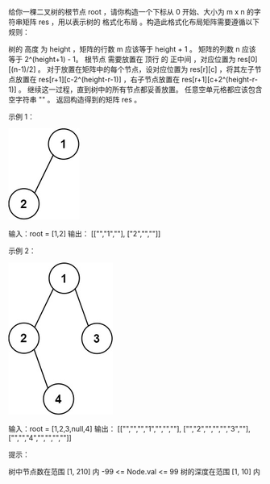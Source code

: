给你一棵二叉树的根节点 root ，请你构造一个下标从 0 开始、大小为 m x n 的字符串矩阵 res ，用以表示树的 格式化布局 。构造此格式化布局矩阵需要遵循以下规则：

树的 高度 为 height ，矩阵的行数 m 应该等于 height + 1 。
矩阵的列数 n 应该等于 2^(height+1) - 1。
根节点 需要放置在 顶行 的 正中间 ，对应位置为 res[0][(n-1)/2] 。
对于放置在矩阵中的每个节点，设对应位置为 res[r][c] ，将其左子节点放置在 res[r+1][c-2^(height-r-1)] ，右子节点放置在 res[r+1][c+2^(height-r-1)] 。
继续这一过程，直到树中的所有节点都妥善放置。
任意空单元格都应该包含空字符串 "" 。
返回构造得到的矩阵 res 。

示例 1：

![img.png](img.png)

输入：root = [1,2]
输出：
[["","1",""],
["2","",""]]

示例 2：

![img_1.png](img_1.png)

输入：root = [1,2,3,null,4]
输出：
[["","","","1","","",""],
["","2","","","","3",""],
["","","4","","","",""]]

提示：

树中节点数在范围 [1, 210] 内
-99 <= Node.val <= 99
树的深度在范围 [1, 10] 内
